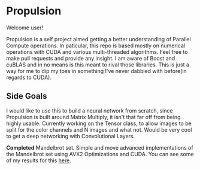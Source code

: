 # Propulsion

Welcome user!

Propulsion is a self project aimed getting a better understanding of Parallel Compute operations. In paticular, this repo is 
based mostly on numerical operations with CUDA and various multi-threaded algorithms. Feel free to make pull requests and 
provide any insight. I am aware of Boost and cuBLAS and in no means is this meant to rival those libraries. This is just 
a way for me to dip my toes in something I've never dabbled with before(in regards to CUDA). 

## Side Goals
I would like to use this to build a neural network from scratch, since Propulsion is built around Matrix Multiply, it isn't that far off
from being highly usable. Currently working on the Tensor class, to allow images to be split for the color channels and N images and what not. 
Would be very cool to get a deep networking with Convolutional Layers.

**Completed** Mandelbrot set. Simple and move advanced implementations of the Mandelbrot set using AVX2 Optimizations and CUDA. You can see some of my results 
for this [here](https://rottenroddan.github.io/#projectsContainer).
